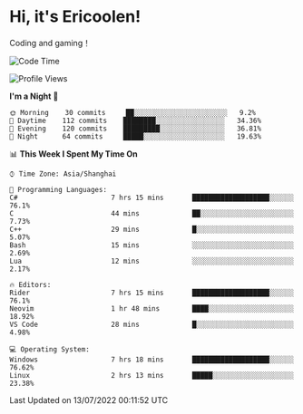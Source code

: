 # Hi, it's Ericoolen!
Coding and gaming！

<!--START_SECTION:waka-->
![Code Time](http://img.shields.io/badge/Code%20Time-329%20hrs%2021%20mins-blue)

![Profile Views](http://img.shields.io/badge/Profile%20Views-3-blue)

**I'm a Night 🦉** 

```text
🌞 Morning    30 commits     ██░░░░░░░░░░░░░░░░░░░░░░░   9.2% 
🌆 Daytime    112 commits    ████████░░░░░░░░░░░░░░░░░   34.36% 
🌃 Evening    120 commits    █████████░░░░░░░░░░░░░░░░   36.81% 
🌙 Night      64 commits     █████░░░░░░░░░░░░░░░░░░░░   19.63%

```


📊 **This Week I Spent My Time On** 

```text
⌚︎ Time Zone: Asia/Shanghai

💬 Programming Languages: 
C#                       7 hrs 15 mins       ███████████████████░░░░░░   76.1% 
C                        44 mins             ██░░░░░░░░░░░░░░░░░░░░░░░   7.73% 
C++                      29 mins             █░░░░░░░░░░░░░░░░░░░░░░░░   5.07% 
Bash                     15 mins             ░░░░░░░░░░░░░░░░░░░░░░░░░   2.69% 
Lua                      12 mins             ░░░░░░░░░░░░░░░░░░░░░░░░░   2.17%

🔥 Editors: 
Rider                    7 hrs 15 mins       ███████████████████░░░░░░   76.1% 
Neovim                   1 hr 48 mins        ████░░░░░░░░░░░░░░░░░░░░░   18.92% 
VS Code                  28 mins             █░░░░░░░░░░░░░░░░░░░░░░░░   4.98%

💻 Operating System: 
Windows                  7 hrs 18 mins       ███████████████████░░░░░░   76.62% 
Linux                    2 hrs 13 mins       █████░░░░░░░░░░░░░░░░░░░░   23.38%

```


 Last Updated on 13/07/2022 00:11:52 UTC
<!--END_SECTION:waka-->

